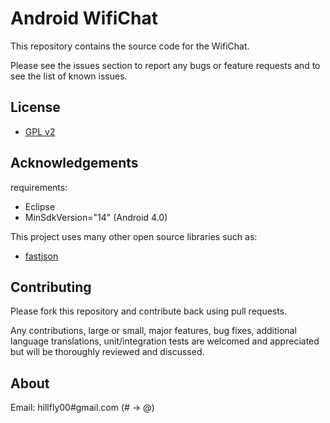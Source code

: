 # Android WifiChat  

This repository contains the source code for the WifiChat.

Please see the issues section to report any bugs or feature requests and to see the list of known issues.

## License

* [GPL v2](http://www.gnu.org/licenses/gpl-2.0.html)

## Acknowledgements

requirements:

* Eclipse
* MinSdkVersion="14" (Android 4.0)

This project uses many other open source libraries such as:

* [fastjson](https://github.com/alibaba/fastjson)

## Contributing

Please fork this repository and contribute back using pull requests.

Any contributions, large or small, major features, bug fixes, additional
language translations, unit/integration tests are welcomed and appreciated
but will be thoroughly reviewed and discussed.

## About

Email: hillfly00#gmail.com (# -> @)
